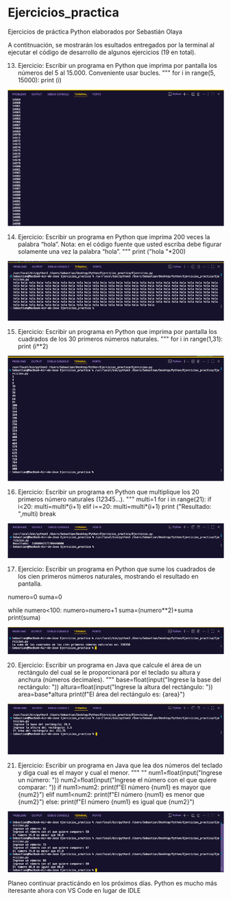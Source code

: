 # Ejercicios_practica
Ejercicios de práctica Python elaborados por Sebastián Olaya

A contitnuación, se mostrarán los esultados entregados por la terminal al ejecutar el código de desarrollo de algunos ejercicios (19 en total). 


13. Ejercicio:
Escribir un programa en Python que imprima por pantalla los números del 5 al 15.000.
Conveniente usar bucles.
"""
for i in range(5, 15000):
   print (i)

![alt text](<Screenshot 2025-09-03 at 23.50.20.png>)

14. Ejercicio:
Escribir un programa en Python que imprima 200 veces la palabra “hola”. Nota: en el
código fuente que usted escriba debe figurar solamente una vez la palabra “hola”.
"""
print ("hola "*200)

![alt text](<Screenshot 2025-09-03 at 23.48.57.png>)


15. Ejercicio:
Escribir un programa en Python que imprima por pantalla los cuadrados de los 30
primeros números naturales.
"""
for i in range(1,31):
    print (i**2)

![alt text](<Screenshot 2025-09-03 at 23.47.59.png>)


16. Ejercicio:
Escribir un programa en Python que multiplique los 20 primeros número naturales
(1*2*3*4*5...).
"""
multi=1
for i in range(21):
    if i<20:
        multi=multi*(i+1)
    elif i==20:
        multi=multi*(i+1)
        print ("Resultado: ",multi)
        break

![alt text](<Screenshot 2025-09-03 at 23.24.18.png>)

17. Ejercicio:
Escribir un programa en Python que sume los cuadrados de los cien primeros números
naturales, mostrando el resultado en pantalla. 

numero=0
suma=0

while numero<100:
    numero=numero+1
    suma=(numero**2)+suma
print(suma)

![alt text](<Screenshot 2025-09-03 at 23.19.25.png>)


20. Ejercicio:
Escribir un programa en Java que calcule el área de un rectángulo del cual se le
proporcionará por el teclado su altura y anchura (números decimales).
"""
base=float(input("Ingrese la base del rectángulo: "))
altura=float(input("Ingrese la altura del rectángulo: "))
area=base*altura
print(f"El área del rectángulo es: {area}")

![alt text](<Screenshot 2025-09-03 at 23.43.30.png>)


21. Ejercicio:
Escribir un programa en Java que lea dos números del teclado y diga cual es el
mayor y cual el menor.
"""
""
num1=float(input("Ingrese un número: "))
num2=float(input("Ingrese el número con el que quiere comparar: "))
if num1>num2:
    print(f"El número {num1} es mayor que {num2}")
elif num1<num2:
    print(f"El número {num1} es menor que {num2}")
else:
    print(f"El número {num1} es igual que {num2}")

![alt text](<Screenshot 2025-09-03 at 23.45.55.png>)


Planeo continuar practicándo en los próximos días. Python es mucho más iteresante ahora con VS Code en lugar de IDLE